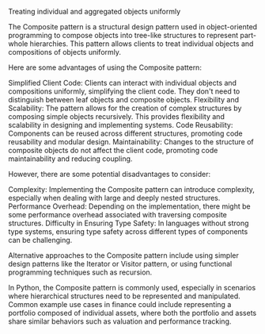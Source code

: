 Treating individual and aggregated objects uniformly

The Composite pattern is a structural design pattern used in object-oriented programming to compose objects into tree-like structures to represent part-whole hierarchies. This pattern allows clients to treat individual objects and compositions of objects uniformly. 

Here are some advantages of using the Composite pattern:

Simplified Client Code: Clients can interact with individual objects and compositions uniformly, simplifying the client code. They don't need to distinguish between leaf objects and composite objects.
Flexibility and Scalability: The pattern allows for the creation of complex structures by composing simple objects recursively. This provides flexibility and scalability in designing and implementing systems.
Code Reusability: Components can be reused across different structures, promoting code reusability and modular design.
Maintainability: Changes to the structure of composite objects do not affect the client code, promoting code maintainability and reducing coupling.

However, there are some potential disadvantages to consider:

Complexity: Implementing the Composite pattern can introduce complexity, especially when dealing with large and deeply nested structures.
Performance Overhead: Depending on the implementation, there might be some performance overhead associated with traversing composite structures.
Difficulty in Ensuring Type Safety: In languages without strong type systems, ensuring type safety across different types of components can be challenging.

Alternative approaches to the Composite pattern include using simpler design patterns like the Iterator or Visitor pattern, or using functional programming techniques such as recursion.

In Python, the Composite pattern is commonly used, especially in scenarios where hierarchical structures need to be represented and manipulated. Common example use cases in finance could include representing a portfolio composed of individual assets, where both the portfolio and assets share similar behaviors such as valuation and performance tracking.